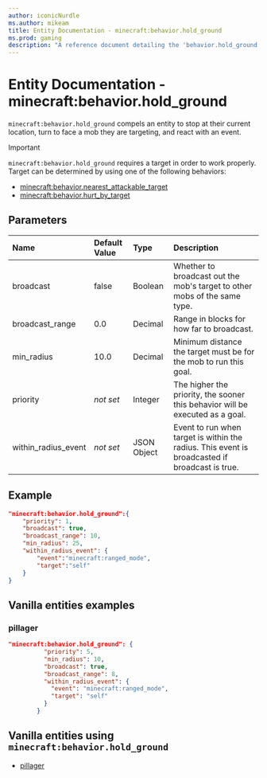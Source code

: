 ```yaml
---
author: iconicNurdle
ms.author: mikeam
title: Entity Documentation - minecraft:behavior.hold_ground
ms.prod: gaming
description: "A reference document detailing the 'behavior.hold_ground' entity goal"
---
```


# Entity Documentation - minecraft:behavior.hold_ground

`minecraft:behavior.hold_ground` compels an entity to stop at their current location, turn to face a mob they are targeting, and react with an event.

> [!IMPORTANT]
> `minecraft:behavior.hold_ground` requires a target in order to work properly. Target can be determined by using one of the following behaviors:
>
>- [minecraft:behavior.nearest_attackable_target](minecraftBehavior_nearest_attackable_target.md)
>- [minecraft:behavior.hurt_by_target](minecraftBehavior_hurt_by_target.md)

## Parameters

|Name |Default Value  |Type  |Description  |
|:----------|:----------|:----------|:----------|
|broadcast| false| Boolean| Whether to broadcast out the mob's target to other mobs of the same type. |
|broadcast_range| 0.0| Decimal| Range in blocks for how far to broadcast. |
|min_radius| 10.0| Decimal| Minimum distance the target must be for the mob to run this goal. |
|priority|*not set*|Integer|The higher the priority, the sooner this behavior will be executed as a goal.|
|within_radius_event|*not set* | JSON Object|  Event to run when target is within the radius. This event is broadcasted if broadcast is true. |

## Example

```json
"minecraft:behavior.hold_ground":{
    "priority": 1,
    "broadcast": true,
    "broadcast_range": 10,
    "min_radius": 25,
    "within_radius_event": {
        "event":"minecraft:ranged_mode",
        "target":"self"
    }
}
```

## Vanilla entities examples

### pillager

```json
"minecraft:behavior.hold_ground": {
          "priority": 5,
          "min_radius": 10,
          "broadcast": true,
          "broadcast_range": 8,
          "within_radius_event": {
            "event": "minecraft:ranged_mode",
            "target": "self"
          }
        }
```

## Vanilla entities using `minecraft:behavior.hold_ground`

- [pillager](../../../../Source/VanillaBehaviorPack_Snippets/entities/pillager.md)
